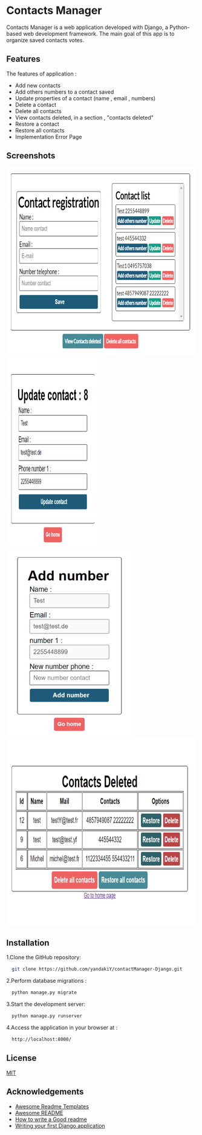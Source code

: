 # Contacts Manager

Contacts Manager is a web application developed with Django, a Python-based web development framework.
The main goal of this app is to organize saved contacts votes.

## Features

The features of application : 
- Add new contacts
- Add others numbers to a contact saved
- Update properties of a contact (name , email , numbers)
- Delete a contact
- Delete all contacts
- View contacts deleted, in a section , "contacts deleted"
- Restore a contact
- Restore all contacts
- Implementation Error Page

## Screenshots
<img src="/images/index.png" alt="Page Index" width="600" height="500">
<img src="/images/update.png" alt="Page Index" width="250" height="500">
<img src="/images/addNumber.png" alt="Page Index" height="500">
<img src="/images/listsdeleted.png" alt="Page Index" width="700" height="500">

## Installation

1.Clone the GitHub repository:

```bash
  git clone https://github.com/yandakiY/contactManager-Django.git
```

2.Perform database migrations :

```bash
  python manage.py migrate

```

3.Start the development server:

```bash
  python manage.py runserver

```

4.Access the application in your browser at :
```bash
  http://localhost:8000/
```
## License

[MIT](https://choosealicense.com/licenses/mit/)


## Acknowledgements

 - [Awesome Readme Templates](https://awesomeopensource.com/project/elangosundar/awesome-README-templates)
 - [Awesome README](https://github.com/matiassingers/awesome-readme)
 - [How to write a Good readme](https://bulldogjob.com/news/449-how-to-write-a-good-readme-for-your-github-project)
 - [Writing your first Django application](https://docs.djangoproject.com/en/4.2/intro/tutorial01/)